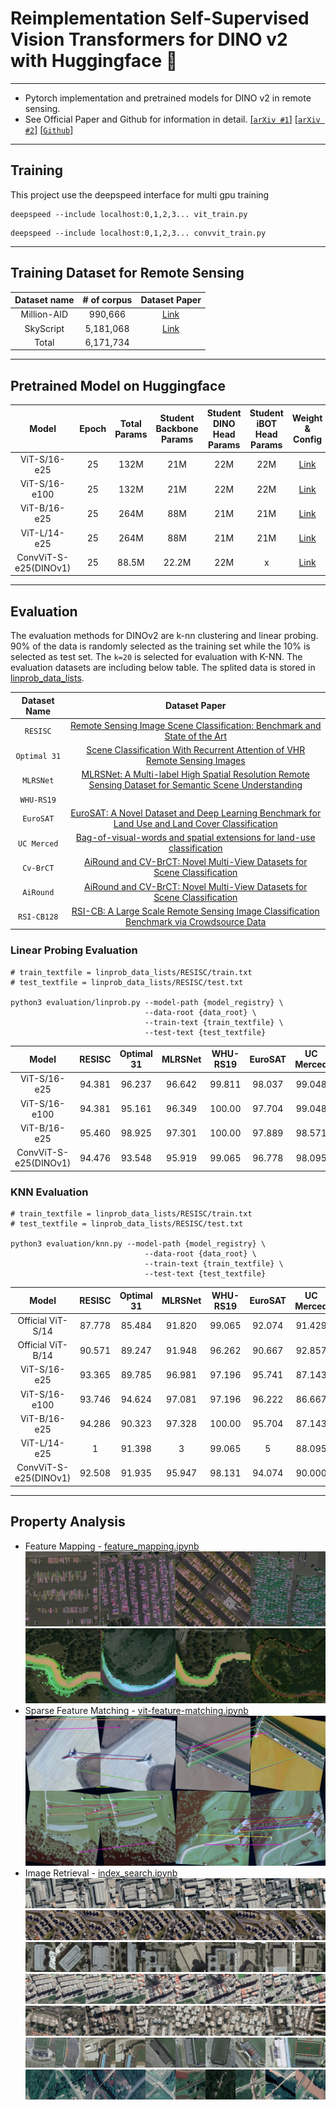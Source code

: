 # Reimplementation Self-Supervised Vision Transformers for DINO v2 with Huggingface 🤗
---
* Pytorch implementation and pretrained models for DINO v2 in remote sensing.
* See Official Paper and Github for information in detail.
[[`arXiv #1`]](https://arxiv.org/abs/2304.07193)
[[`arXiv #2`]](https://arxiv.org/abs/2309.16588)
[[`Github`]](https://github.com/facebookresearch/dinov2)

---
## Training

This project use the deepspeed interface for multi gpu training
```
deepspeed --include localhost:0,1,2,3... vit_train.py
```
```
deepspeed --include localhost:0,1,2,3... convvit_train.py
```

---
## Training Dataset for Remote Sensing

| Dataset name | # of corpus | Dataset Paper |
| :-: | :-: | :-: |
| Million-AID | 990,666 | [Link](https://arxiv.org/abs/2006.12485) |
| SkyScript | 5,181,068 | [Link](https://arxiv.org/abs/2312.12856) |
| Total | 6,171,734 | |

---
## Pretrained Model on Huggingface
| Model | Epoch | Total Params | Student Backbone Params | Student DINO Head Params | Student iBOT Head Params | Weight & Config | Logs |
| :-: | :-: | :-: | :-: | :-: | :-: | :-: | :-: |
| ViT-S/16-e25 | 25 | 132M | 21M | 22M | 22M | [Link](https://huggingface.co/KevinCha/dinov2-vit-small-remote-sensing) | [logs](https://huggingface.co/KevinCha/dinov2-vit-small-remote-sensing/tensorboard) |
| ViT-S/16-e100 | 25 | 132M | 21M | 22M | 22M | [Link](https://huggingface.co/KevinCha/dinov2-vit-small-remote-sensing-100ep) | [logs](https://huggingface.co/KevinCha/dinov2-vit-small-remote-sensing-100ep/tensorboard) |
| ViT-B/16-e25 | 25 | 264M | 88M | 21M | 21M | [Link](https://huggingface.co/KevinCha/dinov2-vit-base-remote-sensing) | [logs](https://huggingface.co/KevinCha/dinov2-vit-base-remote-sensing/tensorboard) |
| ViT-L/14-e25 | 25 | 264M | 88M | 21M | 21M | [Link](https://huggingface.co/KevinCha/dinov2-vit-base-remote-sensing) | [logs](https://huggingface.co/KevinCha/dinov2-vit-base-remote-sensing/tensorboard) |
| ConvViT-S-e25(DINOv1) | 25 | 88.5M | 22.2M | 22M | x | [Link](https://huggingface.co/KevinCha/dinov2-conv-vit-small-remote-sensing) | [logs](https://huggingface.co/KevinCha/dinov2-conv-vit-small-remote-sensing/tensorboard) |

---

## Evaluation

The evaluation methods for DINOv2 are k-nn clustering and linear probing. 90% of the data is randomly selected as the training set while the 10% is selected as test set. The `k=20` is selected for evaluation with K-NN. The evaluation datasets are including below table. The splited data is stored in [linprob_data_lists](/linprob_data_lists).

| Dataset Name | Dataset Paper |
| :-: | :-: |
| `RESISC` | [Remote Sensing Image Scene Classification: Benchmark and State of the Art](https://arxiv.org/abs/1703.00121) |
|`Optimal 31` | [Scene Classification With Recurrent Attention of VHR Remote Sensing Images](https://ieeexplore.ieee.org/document/8454883) |
| `MLRSNet`| [MLRSNet: A Multi-label High Spatial Resolution Remote Sensing Dataset for Semantic Scene Understanding](https://arxiv.org/abs/2010.00243) |
| `WHU-RS19` |  |
| `EuroSAT` | [EuroSAT: A Novel Dataset and Deep Learning Benchmark for Land Use and Land Cover Classification](https://arxiv.org/abs/1709.00029) |
| `UC Merced` | [Bag-of-visual-words and spatial extensions for land-use classification](https://dl.acm.org/doi/10.1145/1869790.1869829) |
| `Cv-BrCT` | [AiRound and CV-BrCT: Novel Multi-View Datasets for Scene Classification](https://arxiv.org/abs/2008.01133) |
| `AiRound`| [AiRound and CV-BrCT: Novel Multi-View Datasets for Scene Classification](https://arxiv.org/abs/2008.01133) |
|`RSI-CB128` | [RSI-CB: A Large Scale Remote Sensing Image Classification Benchmark via Crowdsource Data](https://arxiv.org/abs/1705.10450) |

### Linear Probing Evaluation

```
# train_textfile = linprob_data_lists/RESISC/train.txt
# test_textfile = linprob_data_lists/RESISC/test.txt

python3 evaluation/linprob.py --model-path {model_registry} \
                              --data-root {data_root} \
                              --train-text {train_textfile} \
                              --test-text {test_textfile}
```

| Model | RESISC | Optimal 31 | MLRSNet | WHU-RS19 | EuroSAT | UC Merced | Cv-BrCT | AiRound | RSI-CB128 |
| :-: | :-: | :-: | :-: | :-: | :-: | :-: | :-: | :-: | :-: |
| ViT-S/16-e25 | 94.381 | 96.237 | 96.642 | 99.811 | 98.037 | 99.048 | 77.613 | 78.644 | 99.593 |
| ViT-S/16-e100 | 94.381 | 95.161 | 96.349 | 100.00 | 97.704 | 99.048 | 76.910 | 79.407 | 99.539 |
| ViT-B/16-e25 | 95.460 | 98.925 | 97.301 | 100.00 | 97.889 | 98.571 | 79.058 | 80.339 | 99.675 |
| ConvViT-S-e25(DINOv1) | 94.476 | 93.548 | 95.919 | 99.065 | 96.778 | 98.095 | 77.695 | 81.949 | 99.295 |

### KNN Evaluation

```
# train_textfile = linprob_data_lists/RESISC/train.txt
# test_textfile = linprob_data_lists/RESISC/test.txt

python3 evaluation/knn.py --model-path {model_registry} \
                              --data-root {data_root} \
                              --train-text {train_textfile} \
                              --test-text {test_textfile}
```

| Model | RESISC | Optimal 31 | MLRSNet | WHU-RS19 | EuroSAT | UC Merced | Cv-BrCT | AiRound | RSI-CB128 |
| :-: | :-: | :-: | :-: | :-: | :-: | :-: | :-: | :-: | :-: |
| Official ViT-S/14 | 87.778 | 85.484 | 91.820 | 99.065 | 92.074 | 91.429 | 73.936 | 74.068 | 96.504 |
| Official ViT-B/14 | 90.571 | 89.247 | 91.948 | 96.262 | 90.667 | 92.857 | 74.721 | 75.847 | 96.585 |
| ViT-S/16-e25 | 93.365 | 89.785 | 96.981 | 97.196 | 95.741 | 87.143 | 76.208 | 77.881 | 98.943 |
| ViT-S/16-e100 | 93.746 | 94.624 | 97.081 | 97.196 | 96.222 | 86.667 | 75.960 | 76.695 | 98.808 |
| ViT-B/16-e25 | 94.286 | 90.323 | 97.328 | 100.00 | 95.704 | 87.143 | 76.456 | 77.373 | 99.106 |
| ViT-L/14-e25 | 1 | 91.398 | 3 | 99.065 | 5 | 88.095 | 7 | 8 | 9 |
| ConvViT-S-e25(DINOv1) | 92.508 | 91.935 | 95.947 | 98.131 | 94.074 | 90.000 | 75.630 | 76.271 | 98.374 |

---

## Property Analysis

* Feature Mapping - [feature_mapping.ipynb](/notebook/feature_mapping.ipynb)
![feature mapping1](/assets/feature_vis_1.png)
![feature mapping2](/assets/feature_vis_2.png)
* Sparse Feature Matching - [vit-feature-matching.ipynb](/notebook/vit-feature-matching.ipynb)
![sparse matching](/assets/sparse_matching.png)
* Image Retrieval - [index_search.ipynb](/notebook/index_search.ipynb)
![index search1](/assets/1.png)
![index search2](/assets/2.png)
![index search3](/assets/3.png)
![index search4](/assets/4.png)
![index search5](/assets/5.png)
![index search6](/assets/6.png)
![index search7](/assets/7.png)
